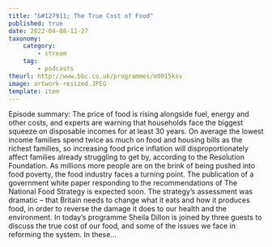 ```yaml
---
title: "&#127911; The True Cost of Food"
published: true
date: 2022-04-08-12-27
taxonomy:
    category:
        - stream
    tag:
        - podcasts
theurl: http://www.bbc.co.uk/programmes/m0015ksv
image: artwork-resized.JPEG
template: item
---
```


Episode summary: The price of food is rising alongside fuel, energy and other costs, and experts are warning that households face the biggest squeeze on disposable incomes for at least 30 years. On average the lowest income families spend twice as much on food and housing bills as the richest families, so increasing food price inflation will disproportionately affect families already struggling to get by, according to the Resolution Foundation. As millions more people are on the brink of being pushed into food poverty, the food industry faces a turning point. The publication of a government white paper responding to the recommendations of The National Food Strategy is expected soon. The strategy&rsquo;s assessment was dramatic &ndash; that Britain needs to change what it eats and how it produces food, in order to reverse the damage it does to our health and the environment. In today&rsquo;s programme Sheila Dillon is joined by three guests to discuss the true cost of our food, and some of the issues we face in reforming the system. In these&hellip;
